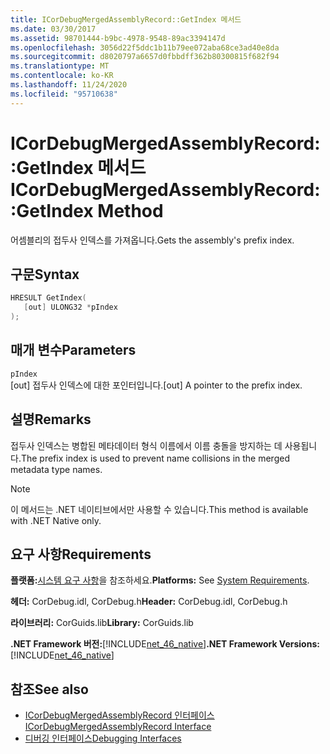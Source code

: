 ```yaml
---
title: ICorDebugMergedAssemblyRecord::GetIndex 메서드
ms.date: 03/30/2017
ms.assetid: 98701444-b9bc-4978-9548-89ac3394147d
ms.openlocfilehash: 3056d22f5ddc1b11b79ee072aba68ce3ad40e8da
ms.sourcegitcommit: d8020797a6657d0fbbdff362b80300815f682f94
ms.translationtype: MT
ms.contentlocale: ko-KR
ms.lasthandoff: 11/24/2020
ms.locfileid: "95710638"
---
```

# <a name="icordebugmergedassemblyrecordgetindex-method"></a><span data-ttu-id="bda0a-102">ICorDebugMergedAssemblyRecord::GetIndex 메서드</span><span class="sxs-lookup"><span data-stu-id="bda0a-102">ICorDebugMergedAssemblyRecord::GetIndex Method</span></span>

<span data-ttu-id="bda0a-103">어셈블리의 접두사 인덱스를 가져옵니다.</span><span class="sxs-lookup"><span data-stu-id="bda0a-103">Gets the assembly's prefix index.</span></span>  
  
## <a name="syntax"></a><span data-ttu-id="bda0a-104">구문</span><span class="sxs-lookup"><span data-stu-id="bda0a-104">Syntax</span></span>  
  
```cpp  
HRESULT GetIndex(  
   [out] ULONG32 *pIndex  
);  
```  
  
## <a name="parameters"></a><span data-ttu-id="bda0a-105">매개 변수</span><span class="sxs-lookup"><span data-stu-id="bda0a-105">Parameters</span></span>  

 `pIndex`  
 <span data-ttu-id="bda0a-106">[out] 접두사 인덱스에 대한 포인터입니다.</span><span class="sxs-lookup"><span data-stu-id="bda0a-106">[out] A pointer to the prefix index.</span></span>  
  
## <a name="remarks"></a><span data-ttu-id="bda0a-107">설명</span><span class="sxs-lookup"><span data-stu-id="bda0a-107">Remarks</span></span>  

 <span data-ttu-id="bda0a-108">접두사 인덱스는 병합된 메타데이터 형식 이름에서 이름 충돌을 방지하는 데 사용됩니다.</span><span class="sxs-lookup"><span data-stu-id="bda0a-108">The prefix index is used to prevent name collisions in the merged metadata type names.</span></span>  
  
> [!NOTE]
> <span data-ttu-id="bda0a-109">이 메서드는 .NET 네이티브에서만 사용할 수 있습니다.</span><span class="sxs-lookup"><span data-stu-id="bda0a-109">This method is available with .NET Native only.</span></span>  
  
## <a name="requirements"></a><span data-ttu-id="bda0a-110">요구 사항</span><span class="sxs-lookup"><span data-stu-id="bda0a-110">Requirements</span></span>  

 <span data-ttu-id="bda0a-111">**플랫폼:**[시스템 요구 사항](../../get-started/system-requirements.md)을 참조하세요.</span><span class="sxs-lookup"><span data-stu-id="bda0a-111">**Platforms:** See [System Requirements](../../get-started/system-requirements.md).</span></span>  
  
 <span data-ttu-id="bda0a-112">**헤더:** CorDebug.idl, CorDebug.h</span><span class="sxs-lookup"><span data-stu-id="bda0a-112">**Header:** CorDebug.idl, CorDebug.h</span></span>  
  
 <span data-ttu-id="bda0a-113">**라이브러리:** CorGuids.lib</span><span class="sxs-lookup"><span data-stu-id="bda0a-113">**Library:** CorGuids.lib</span></span>  
  
 <span data-ttu-id="bda0a-114">**.NET Framework 버전:**[!INCLUDE[net_46_native](../../../../includes/net-46-native-md.md)]</span><span class="sxs-lookup"><span data-stu-id="bda0a-114">**.NET Framework Versions:** [!INCLUDE[net_46_native](../../../../includes/net-46-native-md.md)]</span></span>  
  
## <a name="see-also"></a><span data-ttu-id="bda0a-115">참조</span><span class="sxs-lookup"><span data-stu-id="bda0a-115">See also</span></span>

- [<span data-ttu-id="bda0a-116">ICorDebugMergedAssemblyRecord 인터페이스</span><span class="sxs-lookup"><span data-stu-id="bda0a-116">ICorDebugMergedAssemblyRecord Interface</span></span>](icordebugmergedassemblyrecord-interface.md)
- [<span data-ttu-id="bda0a-117">디버깅 인터페이스</span><span class="sxs-lookup"><span data-stu-id="bda0a-117">Debugging Interfaces</span></span>](debugging-interfaces.md)
